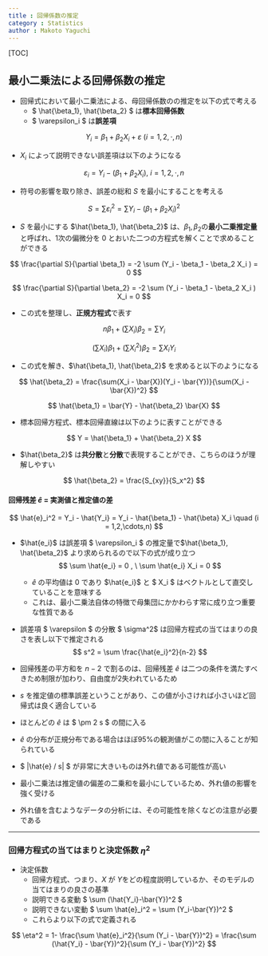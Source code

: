 ```yaml
---
title : 回帰係数の推定
category : Statistics
author : Makoto Yaguchi
---
```


[TOC]

## 最小二乗法による回帰係数の推定

- 回帰式において最小二乗法による、母回帰係数のの推定を以下の式で考える
  - $ \hat{\beta_1}, \hat{\beta_2} $ は**標本回帰係数**
  - $ \varepsilon_i $ は**誤差項**

$$ Y_i = \beta_1 + \beta_2 X_i + \varepsilon \ (i = 1, 2, \cdot, n) $$


- $X_i$ によって説明できない誤差項は以下のようになる

$$ \varepsilon_i = Y_i - (\beta_1 + \beta_2 X_i), \ i = 1, 2, \cdot, n $$

- 符号の影響を取り除き、誤差の総和 $S$ を最小にすることを考える

$$ S = \sum \varepsilon_i^2 = \sum {Y_i - (\beta_1 + \beta_2 X_i)}^2  $$

- $S$ を最小にする $\hat{\beta_1}, \hat{\beta_2}$ は、$\beta_1, \beta_2$の**最小二乗推定量**と呼ばれ、1次の偏微分を $0$ とおいた二つの方程式を解くことで求めることができる

$$ \frac{\partial S}{\partial \beta_1} =  -2 \sum (Y_i - \beta_1 - \beta_2 X_i ) = 0 $$

$$ \frac{\partial S}{\partial \beta_2} =  -2 \sum (Y_i - \beta_1 - \beta_2 X_i ) X_i = 0 $$

- この式を整理し、**正規方程式**で表す

$$ n\beta_1 + (\sum X_i)\beta_2 = \sum Y_i $$

$$ (\sum X_i)\beta_1 + (\sum X_i^2)\beta_2 = \sum X_i Y_i $$

- この式を解き、$\hat{\beta_1}, \hat{\beta_2}$ を求めると以下のようになる

$$ \hat{\beta_2} = \frac{\sum(X_i - \bar{X})(Y_i - \bar{Y})}{\sum(X_i - \bar{X})^2} $$

$$ \hat{\beta_1} = \bar{Y} - \hat{\beta_2} \bar{X}  $$

- 標本回帰方程式、標本回帰直線は以下のように表すことができる

$$ Y = \hat{\beta_1} + \hat{\beta_2} X $$

- $\hat{\beta_2}$ は**共分散**と**分散**で表現することができ、こちらのほうが理解しやすい

$$ \hat{\beta_2} = \frac{S_{xy}}{S_x^2} $$

#### 回帰残差 $\hat{e}$ = 実測値と推定値の差

$$ \hat{e}_i^2 = Y_i - \hat{Y_i} = Y_i - \hat{\beta_1} - \hat{\beta} X_i \quad (i = 1,2,\cdots,n) $$

- $\hat{e_i}$ は誤差項 $ \varepsilon_i $ の推定量で$\hat{\beta_1}, \hat{\beta_2}$ より求められるので以下の式が成り立つ
$$ \sum \hat{e_i} = 0 , \ \sum \hat{e_i} X_i = 0 $$
  - $\hat{e}$ の平均値は $0$ であり $\hat{e_i}$ と $ X_i $ はベクトルとして直交していることを意味する
  - これは、最小二乗法自体の特徴で母集団にかかわらす常に成り立つ重要な性質である

- 誤差項 $ \varepsilon $ の分散 $ \sigma^2$ は回帰方程式の当てはまりの良さを表し以下で推定される
  $$ s^2 = \sum \frac{\hat{e_i}^2}{n-2} $$
- 回帰残差の平方和を $n-2$ で割るのは、回帰残差 $\hat{e}$ は二つの条件を満たすべきため制限が加わり、自由度が2失われているため
- $s$ を推定値の標準誤差ということがあり、この値が小さければ小さいほど回帰式は良く適合している

- ほとんどの $\hat{e}$ は $ \pm 2 s $ の間に入る
- $\hat{e}$ の分布が正規分布である場合はほぼ95%の観測値がこの間に入ることが知られている
- $ |\hat{e} / s| $ が非常に大きいものは外れ値である可能性が高い
- 最小二乗法は推定値の偏差の二乗和を最小にしているため、外れ値の影響を強く受ける
- 外れ値を含むようなデータの分析には、その可能性を除くなどの注意が必要である

***

### 回帰方程式の当てはまりと決定係数 $\eta^2$

- 決定係数
  - 回帰方程式、つまり、$X$ が $Y$をどの程度説明しているか、そのモデルの当てはまりの良さの基準
  - 説明できる変動 $ \sum (\hat{Y_i}-\bar{Y})^2 $ 
  - 説明できない変動 $ \sum \hat{e}_i^2 = \sum (Y_i-\bar{Y})^2 $
  - これらより以下の式で定義される

$$ \eta^2 = 1- \frac{\sum \hat{e}_i^2}{\sum (Y_i - \bar{Y})^2} = \frac{\sum (\hat{Y_i} - \bar{Y})^2}{\sum (Y_i - \bar{Y})^2}  $$